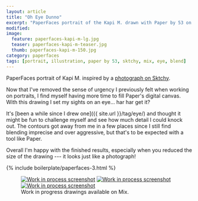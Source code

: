 ```yaml
---
layout: article
title: "Oh Eye Dunno"
excerpt: "PaperFaces portrait of the Kapi M. drawn with Paper by 53 on an iPad."
modified: 
image: 
  feature: paperfaces-kapi-m-lg.jpg
  teaser: paperfaces-kapi-m-teaser.jpg
  thumb: paperfaces-kapi-m-150.jpg
category: paperfaces
tags: [portrait, illustration, paper by 53, sktchy, mix, eye, blend]
---
```


PaperFaces portrait of Kapi M. inspired by a [photograph on Sktchy](http://sktchy.com/udfGaD).

Now that I've removed the sense of urgency I previously felt when working on portraits, I find myself having more time to fill Paper's digital canvas. With this drawing I set my sights on an eye... har har get it?

It's [been a while since I drew one]({{ site.url }}/tag/eye/) and thought it might be fun to challenge myself and see how much detail I could knock out. The contours got away from me in a few places since I still find blending imprecise and over aggressive, but that's to be expected with a tool like Paper.

Overall I'm happy with the finished results, especially when you reduced the size of the drawing --- it looks just like a photograph!

{% include boilerplate/paperfaces-3.html %}

<figure class="third">
  <a href="https://mix.fiftythree.com/11098-Michael-Rose/2180273"><img src="{{ site.url }}/images/paperfaces-kapi-m-process-1-600.jpg" alt="Work in process screenshot"></a>
  <a href="https://mix.fiftythree.com/11098-Michael-Rose/2180603"><img src="{{ site.url }}/images/paperfaces-kapi-m-process-2-600.jpg" alt="Work in process screenshot"></a>
  <a href="https://mix.fiftythree.com/11098-Michael-Rose/2195894"><img src="{{ site.url }}/images/paperfaces-kapi-m-process-3-600.jpg" alt="Work in process screenshot"></a>
  <figcaption>Work in progress drawings available on Mix.</figcaption>
</figure>
